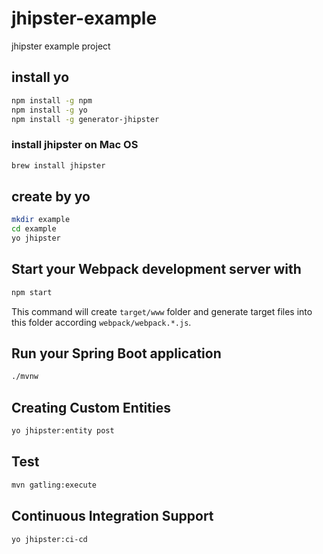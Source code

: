 # jhipster-example

jhipster example project

## install yo

```bash
npm install -g npm
npm install -g yo
npm install -g generator-jhipster
```

### install jhipster on Mac OS

```bash
brew install jhipster
```

## create by yo

```bash
mkdir example
cd example
yo jhipster
```

## Start your Webpack development server with

```bash
npm start
```

This command will create `target/www` folder and generate target files into this folder according `webpack/webpack.*.js`.

## Run your Spring Boot application

```bash
./mvnw
```

## Creating Custom Entities

```bash
yo jhipster:entity post
```

## Test

```bash
mvn gatling:execute
```

## Continuous Integration Support

```bash
yo jhipster:ci-cd
```
